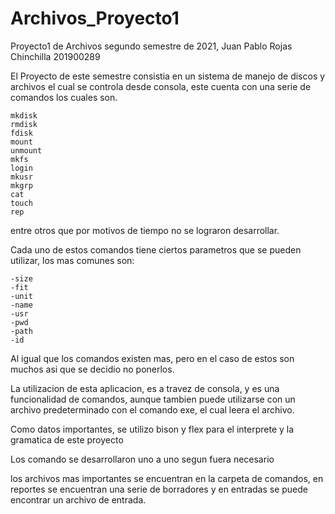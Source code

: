 # Archivos_Proyecto1
Proyecto1 de Archivos segundo semestre de 2021, Juan Pablo Rojas Chinchilla 201900289

El Proyecto de este semestre consistia en un sistema de manejo de discos y archivos el cual
se controla desde consola, este cuenta con una serie de comandos los cuales son.

    mkdisk
    rmdisk
    fdisk
    mount
    unmount
    mkfs
    login
    mkusr
    mkgrp
    cat
    touch
    rep

entre otros que por motivos de tiempo no se lograron desarrollar.

Cada uno de estos comandos tiene ciertos parametros que se pueden utilizar, los mas comunes son:

    -size
    -fit
    -unit
    -name
    -usr
    -pwd
    -path
    -id

Al igual que los comandos existen mas, pero en el caso de estos son muchos asi que se decidio no ponerlos.

La utilizacion de esta aplicacion, es a travez de consola, y es una funcionalidad de comandos,
aunque tambien puede utilizarse con un archivo predeterminado con el comando exe, el cual leera el archivo.

Como datos importantes, se utilizo bison y flex para el interprete y la gramatica de este proyecto

Los comando se desarrollaron uno a uno segun fuera necesario

los archivos mas importantes se encuentran en la carpeta de comandos, en reportes se encuentran una serie de borradores y 
en entradas se puede encontrar un archivo de entrada. 
